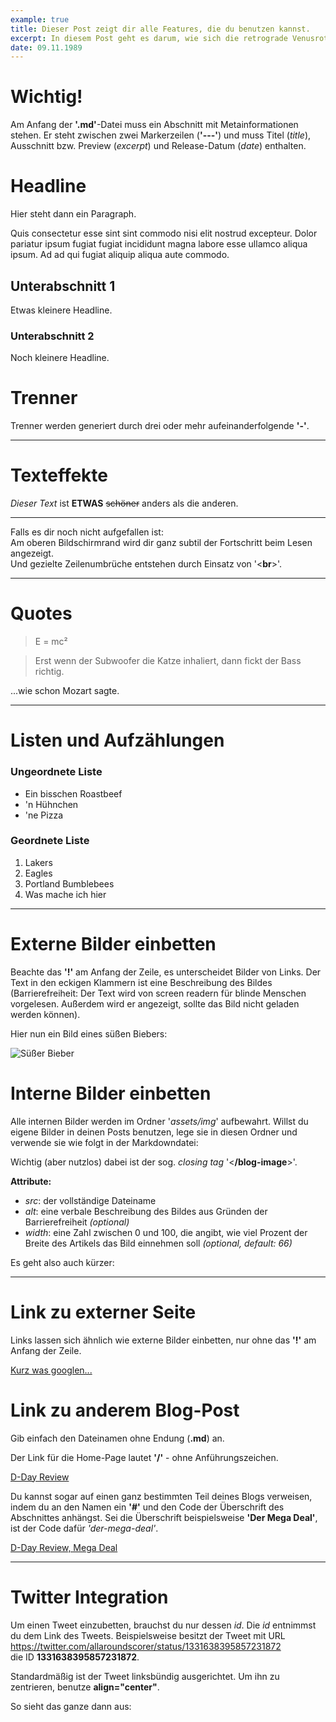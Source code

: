 ```yaml
---
example: true
title: Dieser Post zeigt dir alle Features, die du benutzen kannst.
excerpt: In diesem Post geht es darum, wie sich die retrograde Venusrotation auf das Paarungsverhalten der philippinischen Weinbergschnecke auswirkt.
date: 09.11.1989
---
```


# Wichtig!

Am Anfang der **'.md'**-Datei muss ein Abschnitt mit Metainformationen stehen.
Er steht zwischen zwei Markerzeilen (**'---'**) und muss Titel (*title*), Ausschnitt bzw. Preview (*excerpt*) und Release-Datum (*date*) enthalten.

# Headline

Hier steht dann ein Paragraph.

Quis consectetur esse sint sint commodo nisi elit nostrud excepteur. Dolor pariatur ipsum fugiat fugiat incididunt magna labore esse ullamco aliqua ipsum. Ad ad qui fugiat aliquip aliqua aute commodo.

## Unterabschnitt 1

Etwas kleinere Headline.

### Unterabschnitt 2

Noch kleinere Headline.

# Trenner

Trenner werden generiert durch drei oder mehr aufeinanderfolgende **'-'**.

---

# Texteffekte

*Dieser Text* ist **ETWAS** ~~schöner~~ anders als die anderen.

------------

Falls es dir noch nicht aufgefallen ist:<br>
Am oberen Bildschirmrand wird dir ganz subtil der Fortschritt beim Lesen angezeigt.<br>
Und gezielte Zeilenumbrüche entstehen durch Einsatz von '<**br**>'.

------------

# Quotes

> E = mc²

> Erst wenn der Subwoofer die Katze inhaliert, dann fickt der Bass richtig.<br>

...wie schon Mozart sagte.

------------

# Listen und Aufzählungen

### Ungeordnete Liste

- Ein bisschen Roastbeef
- 'n Hühnchen
- 'ne Pizza

### Geordnete Liste

1. Lakers
2. Eagles
3. Portland Bumblebees
4. Was mache ich hier

------------

# Externe Bilder einbetten

Beachte das **'!'** am Anfang der Zeile, es unterscheidet Bilder von Links.
Der Text in den eckigen Klammern ist eine Beschreibung des Bildes (Barrierefreiheit: Der Text wird von screen readern für blinde Menschen vorgelesen. Außerdem wird er angezeigt, sollte das Bild nicht geladen werden können).

Hier nun ein Bild eines süßen Biebers:

![Süßer Bieber](https://p0.pikrepo.com/preview/1007/616/brown-beaver.jpg)

# Interne Bilder einbetten

Alle internen Bilder werden im Ordner '*assets/img*' aufbewahrt. Willst du eigene Bilder in deinen Posts benutzen, lege sie in diesen Ordner und verwende sie wie folgt in der Markdowndatei:

<blog-image src='katze.jpg' alt='Was ne süße Katze, oder?' width='50'></blog-image>

Wichtig (aber nutzlos) dabei ist der sog. *closing tag* '<**/blog-image**>'.

**Attribute:**

- *src*: der vollständige Dateiname
- *alt*: eine verbale Beschreibung des Bildes aus Gründen der Barrierefreiheit *(optional)*
- *width*: eine Zahl zwischen 0 und 100, die angibt, wie viel Prozent der Breite des Artikels das Bild einnehmen soll *(optional, default: 66)*

Es geht also auch kürzer:

<blog-image src='katze.jpg'></blog-image>

------------

# Link zu externer Seite

Links lassen sich ähnlich wie externe Bilder einbetten, nur ohne das **'!'** am Anfang der Zeile.

[Kurz was googlen...](https://google.com/)

# Link zu anderem Blog-Post

Gib einfach den Dateinamen ohne Endung (**.md**) an.

Der Link für die Home-Page lautet **'/'** - ohne Anführungszeichen.

[D-Day Review](/d-day-review)

Du kannst sogar auf einen ganz bestimmten Teil deines Blogs verweisen, indem du an den Namen ein **'#'** und den Code der Überschrift des Abschnittes anhängst.
Sei die Überschrift beispielsweise **'Der Mega Deal'**, ist der Code dafür *'der-mega-deal'*.

[D-Day Review, Mega Deal](/d-day-review#der-mega-deal)

-----------

# Twitter Integration

Um einen Tweet einzubetten, brauchst du nur dessen *id*. Die *id* entnimmst du dem Link des Tweets.
Beispielsweise besitzt der Tweet mit URL<br>
https://twitter.com/allaroundscorer/status/1331638395857231872<br>
die ID **1331638395857231872**.

Standardmäßig ist der Tweet linksbündig ausgerichtet. Um ihn zu zentrieren, benutze **align="center"**.

So sieht das ganze dann aus:

<tweet id="1331638395857231872" align="center"></tweet>

